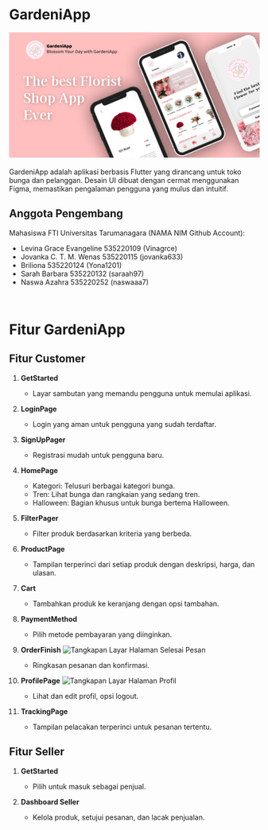# GardeniApp

<img src="imagesGithub/GardeniApp.png" alt="mockup" width="800"/>
<br></br>
GardeniApp adalah aplikasi berbasis Flutter yang dirancang untuk toko bunga dan pelanggan. Desain UI dibuat dengan cermat menggunakan Figma, memastikan pengalaman pengguna yang mulus dan intuitif.

## Anggota Pengembang 
Mahasiswa FTI Universitas Tarumanagara
(NAMA                               NIM    Github Account):
- Levina Grace Evangeline 	    535220109   (Vinagrce)
- Jovanka C. T. M. Wenas	 	535220115   (jovanka633)
- Briliona			            535220124   (Yona1201)
- Sarah Barbara			        535220132   (saraah97)
- Naswa Azahra                   535220252  (naswaaa7)
<br />

# Fitur GardeniApp

## Fitur Customer

1. **GetStarted**
   - Layar sambutan yang memandu pengguna untuk memulai aplikasi.

2. **LoginPage**
   - Login yang aman untuk pengguna yang sudah terdaftar.

3. **SignUpPager**
   - Registrasi mudah untuk pengguna baru.

4. **HomePage**
   - Kategori: Telusuri berbagai kategori bunga.
   - Tren: Lihat bunga dan rangkaian yang sedang tren.
   - Halloween: Bagian khusus untuk bunga bertema Halloween.

5. **FilterPager**
   - Filter produk berdasarkan kriteria yang berbeda.

6. **ProductPage**
   - Tampilan terperinci dari setiap produk dengan deskripsi, harga, dan ulasan.

7. **Cart**
   - Tambahkan produk ke keranjang dengan opsi tambahan.

8. **PaymentMethod**
   - Pilih metode pembayaran yang diinginkan.

9. **OrderFinish**
   ![Tangkapan Layar Halaman Selesai Pesan](images/order_finish_page.png)
   - Ringkasan pesanan dan konfirmasi.

10. **ProfilePage**
    ![Tangkapan Layar Halaman Profil](images/profile_page.png)
    - Lihat dan edit profil, opsi logout.

11. **TrackingPage**
    - Tampilan pelacakan terperinci untuk pesanan tertentu.

## Fitur Seller

1. **GetStarted**
   - Pilih untuk masuk sebagai penjual.

2. **Dashboard Seller**
   - Kelola produk, setujui pesanan, dan lacak penjualan.
